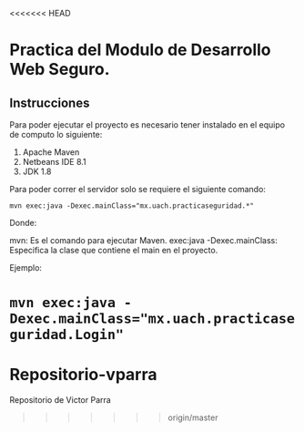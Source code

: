 <<<<<<< HEAD
# Practica del Modulo de Desarrollo Web Seguro.

## Instrucciones

Para poder ejecutar el proyecto es necesario tener instalado en el equipo de computo lo siguiente:

1. Apache Maven
2. Netbeans IDE 8.1
3. JDK 1.8

Para poder correr el servidor solo se requiere el siguiente comando:

`mvn exec:java -Dexec.mainClass="mx.uach.practicaseguridad.*"`

Donde:

mvn: Es el comando para ejecutar Maven.
exec:java -Dexec.mainClass: Especifica la clase que contiene el main en el proyecto.

Ejemplo:

`mvn exec:java -Dexec.mainClass="mx.uach.practicaseguridad.Login"`
=======
# Repositorio-vparra
Repositorio de Victor Parra
>>>>>>> origin/master
